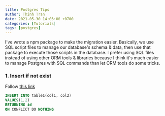 ```yaml
---
title: Postgres Tips
author: Thinh Tran
date: 2021-05-30 14:03:00 +0700
categories: [Tutorials]
tags: [postgres]
---
```


I've wrote a npm package to make the migration easier. Basically, we use SQL script files to manage our database's schema & data, then use that package to execute those scripts in the database. I prefer using SQL files instead of using other ORM tools & libraries because I think it's much easier to manage Postgres with SQL commands than let ORM tools do some tricks.

### 1. Insert if not exist

Follow [this link](https://www.postgresql.org/docs/current/sql-insert.html#SQL-ON-CONFLICT)

```sql
INSERT INTO table1(col1, col2)
VALUES(1,2)
RETURNING id
ON CONFLICT DO NOTHING
```
